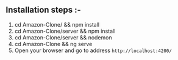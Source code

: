 ## Installation steps :-

1. cd Amazon-Clone/ && npm install
2. cd Amazon-Clone/server && npm install
3. cd Amazon-Clone/server && nodemon
4. cd Amazon-Clone && ng serve
5. Open your browser and go to address `http://localhost:4200/`
